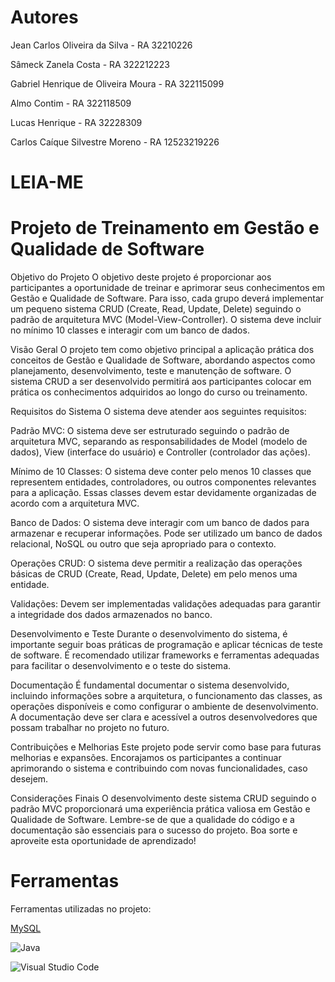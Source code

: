 # Autores

Jean Carlos Oliveira da Silva - RA 32210226

Sâmeck Zanela Costa - RA 322212223

Gabriel Henrique de Oliveira Moura - RA 322115099

Almo Contim - RA 322118509

Lucas Henrique - RA 32228309

Carlos Caíque Silvestre Moreno - RA 12523219226

# LEIA-ME 
# Projeto de Treinamento em Gestão e Qualidade de Software

Objetivo do Projeto
O objetivo deste projeto é proporcionar aos participantes a oportunidade de treinar e aprimorar seus conhecimentos em Gestão e Qualidade de Software. Para isso, cada grupo deverá implementar um pequeno sistema CRUD (Create, Read, Update, Delete) seguindo o padrão de arquitetura MVC (Model-View-Controller). O sistema deve incluir no mínimo 10 classes e interagir com um banco de dados.

Visão Geral
O projeto tem como objetivo principal a aplicação prática dos conceitos de Gestão e Qualidade de Software, abordando aspectos como planejamento, desenvolvimento, teste e manutenção de software. O sistema CRUD a ser desenvolvido permitirá aos participantes colocar em prática os conhecimentos adquiridos ao longo do curso ou treinamento.

Requisitos do Sistema
O sistema deve atender aos seguintes requisitos:

Padrão MVC: O sistema deve ser estruturado seguindo o padrão de arquitetura MVC, separando as responsabilidades de Model (modelo de dados), View (interface do usuário) e Controller (controlador das ações).

Mínimo de 10 Classes: O sistema deve conter pelo menos 10 classes que representem entidades, controladores, ou outros componentes relevantes para a aplicação. Essas classes devem estar devidamente organizadas de acordo com a arquitetura MVC.

Banco de Dados: O sistema deve interagir com um banco de dados para armazenar e recuperar informações. Pode ser utilizado um banco de dados relacional, NoSQL ou outro que seja apropriado para o contexto.

Operações CRUD: O sistema deve permitir a realização das operações básicas de CRUD (Create, Read, Update, Delete) em pelo menos uma entidade.

Validações: Devem ser implementadas validações adequadas para garantir a integridade dos dados armazenados no banco.

Desenvolvimento e Teste
Durante o desenvolvimento do sistema, é importante seguir boas práticas de programação e aplicar técnicas de teste de software. É recomendado utilizar frameworks e ferramentas adequadas para facilitar o desenvolvimento e o teste do sistema.

Documentação
É fundamental documentar o sistema desenvolvido, incluindo informações sobre a arquitetura, o funcionamento das classes, as operações disponíveis e como configurar o ambiente de desenvolvimento. A documentação deve ser clara e acessível a outros desenvolvedores que possam trabalhar no projeto no futuro.

Contribuições e Melhorias
Este projeto pode servir como base para futuras melhorias e expansões. Encorajamos os participantes a continuar aprimorando o sistema e contribuindo com novas funcionalidades, caso desejem.

Considerações Finais
O desenvolvimento deste sistema CRUD seguindo o padrão MVC proporcionará uma experiência prática valiosa em Gestão e Qualidade de Software. Lembre-se de que a qualidade do código e a documentação são essenciais para o sucesso do projeto. Boa sorte e aproveite esta oportunidade de aprendizado!

# Ferramentas
Ferramentas utilizadas no projeto:

[MySQL](https://img.shields.io/badge/mysql-%2300f.svg?style=for-the-badge&logo=mysql&logoColor=white)

![Java](https://img.shields.io/badge/Java-000?style=for-the-badge&logo=java)

![Visual Studio Code](https://img.shields.io/badge/Visual%20Studio%20Code-0078d7.svg?style=for-the-badge&logo=visual-studio-code&logoColor=white)

